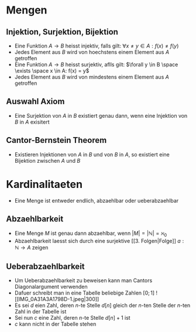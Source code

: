 # Mengen
## Injektion, Surjektion, Bijektion
- Eine Funktion $A \to B$ heisst injektiv, falls gilt: $\forall x \neq y \in A: f(x) \neq f(y)$ 
- Jedes Element aus $B$ wird von hoechstens einem Element aus $A$ getroffen
- Eine Funktion $A \to B$ heisst surjektiv, aflls gilt: $\forall y \in B \space \exists \space x \in A: f(x) = y$ 
- Jedes Element aus $B$ wird von mindestens einem Element aus $A$ getroffen
## Auswahl Axiom
- Eine Surjektion von $A$ in $B$ existiert genau dann, wenn eine Injektion von $B$ in $A$ exisitert
## Cantor-Bernstein Theorem
- Existieren Injektionen von $A$ in $B$ und von $B$ in $A$, so existiert eine Bijektion zwischen $A$ und $B$
# Kardinalitaeten
- Eine Menge ist entweder endlich, abzaehlbar oder ueberabzaehlbar
## Abzaehlbarkeit
- Eine Menge $M$ ist genau dann abzaehlbar, wenn $|M|= | \mathbb N | = \aleph_0$
- Abzaehlbarkeit laesst sich durch eine surjektive [[3. Folgen|Folge]]  $a:\mathbb N \to A$ zeigen
## Ueberabzaehlbarkeit
- Um Ueberabzaehlbarkeit zu beweisen kann man Cantors Diagonalargument verwenden
- Dafuer schreibt man in eine Tabelle beliebige Zahlen $[0;1]$
![[IMG_0A31A3A1798D-1.jpeg|300]]
- Es sei $d$ eien Zahl, deren $n$-te Stelle $d[n]$ gleich der $n$-ten Stelle der $n$-ten Zahl in der Tabelle ist
- Sei nun $c$ eine Zahl, deren $n$-te Stelle $d[n] + 1$ ist 
- $c$ kann nicht in der Tabelle stehen